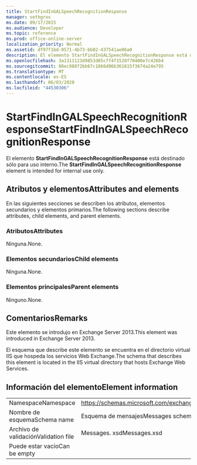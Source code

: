 ```yaml
---
title: StartFindInGALSpeechRecognitionResponse
manager: sethgros
ms.date: 09/17/2015
ms.audience: Developer
ms.topic: reference
ms.prod: office-online-server
localization_priority: Normal
ms.assetid: df97f1bd-9571-4b73-bb02-437541ae06a0
description: El elemento StartFindInGALSpeechRecognitionResponse está destinado sólo para uso interno.
ms.openlocfilehash: 3a1311123d9853d85cff4f1520f70400e7c426b4
ms.sourcegitcommit: 88ec988f2bb67c1866d06b361615f3674a24e795
ms.translationtype: MT
ms.contentlocale: es-ES
ms.lasthandoff: 06/03/2020
ms.locfileid: "44530306"
---
```

# <a name="startfindingalspeechrecognitionresponse"></a><span data-ttu-id="88e84-103">StartFindInGALSpeechRecognitionResponse</span><span class="sxs-lookup"><span data-stu-id="88e84-103">StartFindInGALSpeechRecognitionResponse</span></span>

<span data-ttu-id="88e84-104">El elemento **StartFindInGALSpeechRecognitionResponse** está destinado sólo para uso interno.</span><span class="sxs-lookup"><span data-stu-id="88e84-104">The **StartFindInGALSpeechRecognitionResponse** element is intended for internal use only.</span></span> 

## <a name="attributes-and-elements"></a><span data-ttu-id="88e84-105">Atributos y elementos</span><span class="sxs-lookup"><span data-stu-id="88e84-105">Attributes and elements</span></span>

<span data-ttu-id="88e84-106">En las siguientes secciones se describen los atributos, elementos secundarios y elementos primarios.</span><span class="sxs-lookup"><span data-stu-id="88e84-106">The following sections describe attributes, child elements, and parent elements.</span></span>
  
### <a name="attributes"></a><span data-ttu-id="88e84-107">Atributos</span><span class="sxs-lookup"><span data-stu-id="88e84-107">Attributes</span></span>

<span data-ttu-id="88e84-108">Ninguna.</span><span class="sxs-lookup"><span data-stu-id="88e84-108">None.</span></span>
  
### <a name="child-elements"></a><span data-ttu-id="88e84-109">Elementos secundarios</span><span class="sxs-lookup"><span data-stu-id="88e84-109">Child elements</span></span>

<span data-ttu-id="88e84-110">Ninguna.</span><span class="sxs-lookup"><span data-stu-id="88e84-110">None.</span></span>
  
### <a name="parent-elements"></a><span data-ttu-id="88e84-111">Elementos principales</span><span class="sxs-lookup"><span data-stu-id="88e84-111">Parent elements</span></span>

<span data-ttu-id="88e84-112">Ninguno.</span><span class="sxs-lookup"><span data-stu-id="88e84-112">None.</span></span>
  
## <a name="remarks"></a><span data-ttu-id="88e84-113">Comentarios</span><span class="sxs-lookup"><span data-stu-id="88e84-113">Remarks</span></span>

<span data-ttu-id="88e84-114">Este elemento se introdujo en Exchange Server 2013.</span><span class="sxs-lookup"><span data-stu-id="88e84-114">This element was introduced in Exchange Server 2013.</span></span>
  
<span data-ttu-id="88e84-115">El esquema que describe este elemento se encuentra en el directorio virtual IIS que hospeda los servicios Web Exchange.</span><span class="sxs-lookup"><span data-stu-id="88e84-115">The schema that describes this element is located in the IIS virtual directory that hosts Exchange Web Services.</span></span>
  
## <a name="element-information"></a><span data-ttu-id="88e84-116">Información del elemento</span><span class="sxs-lookup"><span data-stu-id="88e84-116">Element information</span></span>

|||
|:-----|:-----|
|<span data-ttu-id="88e84-117">Namespace</span><span class="sxs-lookup"><span data-stu-id="88e84-117">Namespace</span></span>  <br/> |https://schemas.microsoft.com/exchange/services/2006/messages  <br/> |
|<span data-ttu-id="88e84-118">Nombre de esquema</span><span class="sxs-lookup"><span data-stu-id="88e84-118">Schema name</span></span>  <br/> |<span data-ttu-id="88e84-119">Esquema de mensajes</span><span class="sxs-lookup"><span data-stu-id="88e84-119">Messages schema</span></span>  <br/> |
|<span data-ttu-id="88e84-120">Archivo de validación</span><span class="sxs-lookup"><span data-stu-id="88e84-120">Validation file</span></span>  <br/> |<span data-ttu-id="88e84-121">Messages. xsd</span><span class="sxs-lookup"><span data-stu-id="88e84-121">Messages.xsd</span></span>  <br/> |
|<span data-ttu-id="88e84-122">Puede estar vacío</span><span class="sxs-lookup"><span data-stu-id="88e84-122">Can be empty</span></span>  <br/> ||
   

